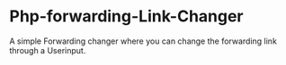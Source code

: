 # Php-forwarding-Link-Changer
A simple Forwarding changer where you can change the forwarding link through a Userinput.
